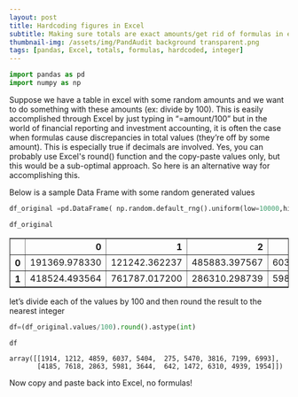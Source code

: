 ```yaml
---
layout: post
title: Hardcoding figures in Excel
subtitle: Making sure totals are exact amounts/get rid of formulas in excel
thumbnail-img: /assets/img/PandAudit background transparent.png
tags: [pandas, Excel, totals, formulas, hardcoded, integer]
---
```



```python
import pandas as pd
import numpy as np
```

Suppose we have a table in excel with some random amounts and we want to do something with these amounts (ex: divide by 100). This is easily accomplished through Excel by just typing in “=amount/100” but in the world of financial reporting and investment accounting, it is often the case when formulas cause discrepancies in total values (they’re off by some amount). This is especially true if decimals are involved. Yes, you can probably use Excel's round() function and the copy-paste values only, but this would be a sub-optimal approach. So here is an alternative way for accomplishing this.

Below is a sample Data Frame with some random generated values


```python
df_original =pd.DataFrame( np.random.default_rng().uniform(low=10000,high=1000000,size=[2,10]))
```


```python
df_original
```




<div>
<style scoped>
    .dataframe tbody tr th:only-of-type {
        vertical-align: middle;
    }

    .dataframe tbody tr th {
        vertical-align: top;
    }

    .dataframe thead th {
        text-align: right;
    }
</style>
<table border="1" class="dataframe">
  <thead>
    <tr style="text-align: right;">
      <th></th>
      <th>0</th>
      <th>1</th>
      <th>2</th>
      <th>3</th>
      <th>4</th>
      <th>5</th>
      <th>6</th>
      <th>7</th>
      <th>8</th>
      <th>9</th>
    </tr>
  </thead>
  <tbody>
    <tr>
      <th>0</th>
      <td>191369.978330</td>
      <td>121242.362237</td>
      <td>485883.397567</td>
      <td>603730.730501</td>
      <td>540357.931392</td>
      <td>27475.613959</td>
      <td>547006.443044</td>
      <td>381619.857707</td>
      <td>719874.293255</td>
      <td>699297.825726</td>
    </tr>
    <tr>
      <th>1</th>
      <td>418524.493564</td>
      <td>761787.017200</td>
      <td>286310.298739</td>
      <td>598051.090853</td>
      <td>364419.574655</td>
      <td>64238.916384</td>
      <td>147163.925716</td>
      <td>631048.106704</td>
      <td>493904.806204</td>
      <td>195402.148564</td>
    </tr>
  </tbody>
</table>
</div>



let’s divide each of the values by 100 and then round the result to the nearest integer


```python
df=(df_original.values/100).round().astype(int)
```


```python
df
```




    array([[1914, 1212, 4859, 6037, 5404,  275, 5470, 3816, 7199, 6993],
           [4185, 7618, 2863, 5981, 3644,  642, 1472, 6310, 4939, 1954]])



Now copy and paste back into Excel, no formulas!

